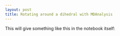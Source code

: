 ```yaml
---
layout: post
title: Rotating around a dihedral with MDAnalysis
---
```


This will give something like this in the notebook itself:

<script src="{{site.js}}/build/ngl.js">
</script>

<script>

  if( !Detector.webgl ) Detector.addGetWebGLMessage();

  NGL.mainScriptFilePath = "{{site.js}}/build/ngl.embedded.min.js";

  function onInit(){
	  var stage = new NGL.Stage( "viewport" );
	  stage.loadFile( "{{site.data}}/out.pdb", { defaultRepresentation: true, asTrajectory: true } ).then( function( o ){
	      var traj = o.trajList[0].trajectory;
	      var player = new NGL.TrajectoryPlayer( traj, {
		  step: 1,
		  timeout: 700,
		  interpolateStep: 100,
		  start: 0,
		  end: traj.numframes,
		  interpolateType: "linear",
		  mode: "loop",
		  direction: "bounce"
	      } );
              traj.setPlayer( player );
              traj.player.play();
    	      o.addRepresentation( "ball+stick", { multipleBond: true } );
	      o.autoView();
	  } );
	  stage.setTheme( "light" )

      window.addEventListener( "resize", function( event ){
         stage.handleResize();
      }, false );
      
      stage.viewer.container.addEventListener( "dblclick", function(){
         stage.toggleFullscreen();
      } );
  }

  document.addEventListener( "DOMContentLoaded", function() {
	  NGL.init( onInit );
  } );

</script>

<div id="viewport" style="max-width:100%; height:400px;"></div>

